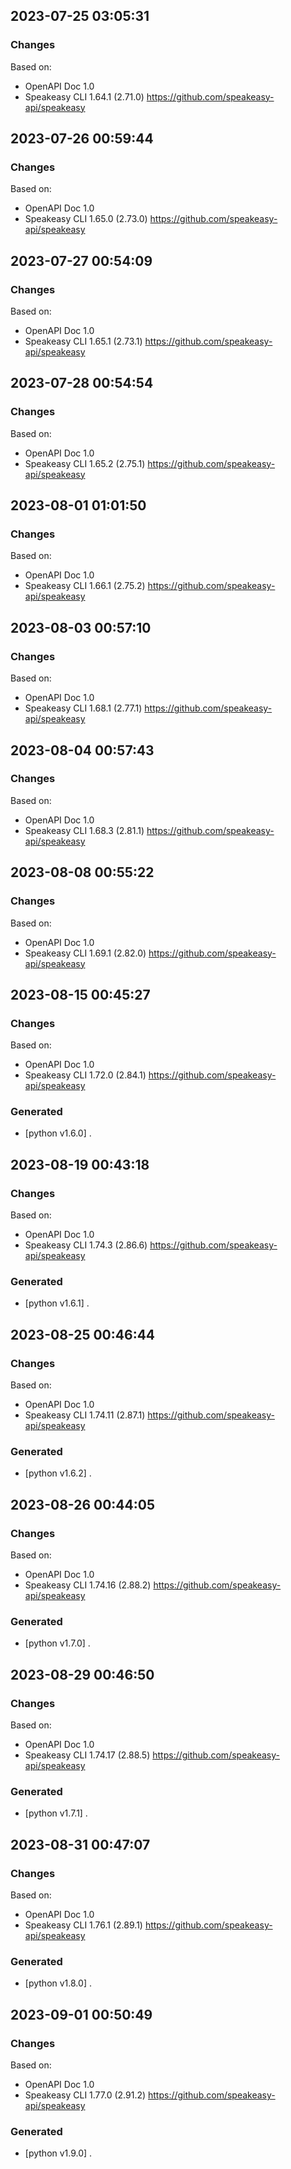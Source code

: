 

## 2023-07-25 03:05:31
### Changes
Based on:
- OpenAPI Doc 1.0 
- Speakeasy CLI 1.64.1 (2.71.0) https://github.com/speakeasy-api/speakeasy

## 2023-07-26 00:59:44
### Changes
Based on:
- OpenAPI Doc 1.0 
- Speakeasy CLI 1.65.0 (2.73.0) https://github.com/speakeasy-api/speakeasy

## 2023-07-27 00:54:09
### Changes
Based on:
- OpenAPI Doc 1.0 
- Speakeasy CLI 1.65.1 (2.73.1) https://github.com/speakeasy-api/speakeasy

## 2023-07-28 00:54:54
### Changes
Based on:
- OpenAPI Doc 1.0 
- Speakeasy CLI 1.65.2 (2.75.1) https://github.com/speakeasy-api/speakeasy

## 2023-08-01 01:01:50
### Changes
Based on:
- OpenAPI Doc 1.0 
- Speakeasy CLI 1.66.1 (2.75.2) https://github.com/speakeasy-api/speakeasy

## 2023-08-03 00:57:10
### Changes
Based on:
- OpenAPI Doc 1.0 
- Speakeasy CLI 1.68.1 (2.77.1) https://github.com/speakeasy-api/speakeasy

## 2023-08-04 00:57:43
### Changes
Based on:
- OpenAPI Doc 1.0 
- Speakeasy CLI 1.68.3 (2.81.1) https://github.com/speakeasy-api/speakeasy

## 2023-08-08 00:55:22
### Changes
Based on:
- OpenAPI Doc 1.0 
- Speakeasy CLI 1.69.1 (2.82.0) https://github.com/speakeasy-api/speakeasy

## 2023-08-15 00:45:27
### Changes
Based on:
- OpenAPI Doc 1.0 
- Speakeasy CLI 1.72.0 (2.84.1) https://github.com/speakeasy-api/speakeasy
### Generated
- [python v1.6.0] .

## 2023-08-19 00:43:18
### Changes
Based on:
- OpenAPI Doc 1.0 
- Speakeasy CLI 1.74.3 (2.86.6) https://github.com/speakeasy-api/speakeasy
### Generated
- [python v1.6.1] .

## 2023-08-25 00:46:44
### Changes
Based on:
- OpenAPI Doc 1.0 
- Speakeasy CLI 1.74.11 (2.87.1) https://github.com/speakeasy-api/speakeasy
### Generated
- [python v1.6.2] .

## 2023-08-26 00:44:05
### Changes
Based on:
- OpenAPI Doc 1.0 
- Speakeasy CLI 1.74.16 (2.88.2) https://github.com/speakeasy-api/speakeasy
### Generated
- [python v1.7.0] .

## 2023-08-29 00:46:50
### Changes
Based on:
- OpenAPI Doc 1.0 
- Speakeasy CLI 1.74.17 (2.88.5) https://github.com/speakeasy-api/speakeasy
### Generated
- [python v1.7.1] .

## 2023-08-31 00:47:07
### Changes
Based on:
- OpenAPI Doc 1.0 
- Speakeasy CLI 1.76.1 (2.89.1) https://github.com/speakeasy-api/speakeasy
### Generated
- [python v1.8.0] .

## 2023-09-01 00:50:49
### Changes
Based on:
- OpenAPI Doc 1.0 
- Speakeasy CLI 1.77.0 (2.91.2) https://github.com/speakeasy-api/speakeasy
### Generated
- [python v1.9.0] .